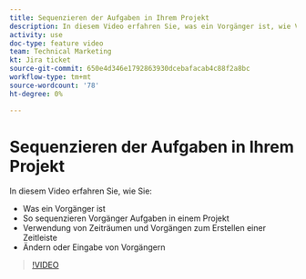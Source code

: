 ```yaml
---
title: Sequenzieren der Aufgaben in Ihrem Projekt
description: In diesem Video erfahren Sie, was ein Vorgänger ist, wie Vorgänger Aufgaben in einem Projekt sequenzieren, wie Dauern und Vorgänger zum Erstellen einer Timeline verwendet werden, wie Sie Vorgänger ändern oder eingeben können.
activity: use
doc-type: feature video
team: Technical Marketing
kt: Jira ticket
source-git-commit: 650e4d346e1792863930dcebafacab4c88f2a8bc
workflow-type: tm+mt
source-wordcount: '78'
ht-degree: 0%

---
```


# Sequenzieren der Aufgaben in Ihrem Projekt

In diesem Video erfahren Sie, wie Sie:

* Was ein Vorgänger ist
* So sequenzieren Vorgänger Aufgaben in einem Projekt
* Verwendung von Zeiträumen und Vorgängen zum Erstellen einer Zeitleiste
* Ändern oder Eingabe von Vorgängern

>[!VIDEO](https://video.tv.adobe.com/v/335091/?quality=12&learn=on)